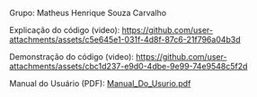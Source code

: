 Grupo: Matheus Henrique Souza Carvalho

Explicação do código (video):
https://github.com/user-attachments/assets/c5e645e1-031f-4d8f-87c6-21f796a04b3d

Demonstração do código (video):
https://github.com/user-attachments/assets/cbc1d237-e9d0-4dbe-9e99-74e9548c5f2d

Manual do Usuário (PDF):
[Manual_Do_Usurio.pdf](https://github.com/user-attachments/files/20909031/Manual_Do_Usurio.pdf)
